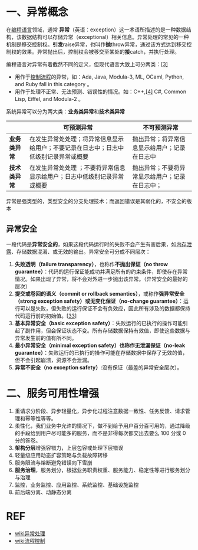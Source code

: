 # 一、异常概念

在[编程语言](https://zh.wikipedia.org/wiki/编程语言)领域，通常 **异常**（英语：exception）这一术语所描述的是一种数据结构，该数据结构可以存储异常（exceptional）相关信息。异常处理的常见的一种机制是移交控制权。**引发**raise异常，也叫作**抛**throw异常，通过该方式达到移交控制权的效果。异常抛出后，控制权会被移交至某处的**接**catch，并执行处理。

编程语言对异常有着截然不同的定义，但现代语言大致上可分两类：[[3\]](https://zh.wikipedia.org/wiki/异常处理#cite_note-Kiniry-3)

- 用作于[控制流程](https://zh.wikipedia.org/wiki/控制流程)的异常，如：Ada, Java, Modula-3, ML, OCaml, Python, and Ruby fall in this category 。
- 用作于处理不正常、无法预测、错误性的情况。如：C++,[[4\]](https://zh.wikipedia.org/wiki/异常处理#cite_note-4) C#, Common Lisp, Eiffel, and Modula-2 。

系统异常可以分为两大类：**业务类异常**和**技术类异常**

|                | **可预测异常**                                               | **不可预测异常**                               |
| -------------- | ------------------------------------------------------------ | ---------------------------------------------- |
| **业务类异常** | 在发生异常处处理；将异常信息显示给用户；不要记录在日志中；日志中低级别记录异常或概要 | 抛出异常；将异常信息显示给用户；记录在日志中   |
| **技术类异常** | 在发生异常处处理 ；不要将异常信息显示给用户；日志中低级别记录异常或概要 | 抛出异常；不要将异常显示给用户；记录在日志中； |

异常是强类型的，类型安全的分支处理技术；而返回错误是其弱化的，不安全的版本

## 异常安全

一段代码是**异常安全的**，如果这段代码运行时的失败不会产生有害后果，如[内存泄露](https://zh.wikipedia.org/wiki/内存泄露)、存储数据混淆、或无效的输出。异常安全可分成不同层次：

1. **失败透明（failure transparency）**，也称作**不抛出保证（no throw guarantee）**：代码的运行保证能成功并满足所有的约束条件，即使存在异常情况。如果出现了异常，将不会对外进一步抛出该异常。（异常安全的最好的层次）
2. **提交或卷回的语义（commit or rollback semantics）**，或称作**强异常安全（strong exception safety）**或**无变化保证（no-change guarantee）**：运行可以是失败，但失败的运行保证不会有负效应，因此所有涉及的数据都保持代码运行前的初始值。[[33\]](https://zh.wikipedia.org/wiki/异常处理#cite_note-33)
3. **基本异常安全（basic exception safety）**：失败运行的已执行的操作可能引起了副作用，但会保证状态不变。所有存储数据保持有效值，即使这些数据与异常发生前的值有所不同。
4. **最小异常安全（minimal exception safety）**也称作**无泄漏保证（no-leak guarantee）**：失败运行的已执行的操作可能在存储数据中保存了无效的值，但不会引起崩溃，资源不会泄漏。
5. **异常不安全（no exception safety）**:没有保证（最差的异常安全层次）。



# 二、服务可用性增强

1. 重请求分阶段、异步轻量化，异步化过程注意数据一致性、任务反馈、请求管理和幂等性等等。
2. 柔性化，我们业务中允许的情况下，做不到给予用户百分百可用的，通过降级的手段给到用户尽可能多的服务，而不是非得每次都交出去要么 100 分或 0 分的答卷。
3. **架构分层**增强容错力，上层包容或处理下层错误
4. 轻量级应用动态扩容策略与负载故障转移
5. 服务限流与熔断避免错误向下雪崩
6. **服务治理**，服务划分，根据业务职责权重、服务能力、稳定性等进行服务划分与治理
7. 监控，业务监控、应用监控、系统监控、基础设施监控
8. 前后端分离、动静态分离



# REF

* [wiki异常处理](https://zh.wikipedia.org/wiki/%E5%BC%82%E5%B8%B8%E5%A4%84%E7%90%86)
* [wiki流程控制](https://zh.wikipedia.org/wiki/%E6%8E%A7%E5%88%B6%E6%B5%81%E7%A8%8B)
